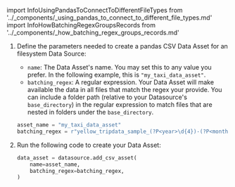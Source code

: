 import InfoUsingPandasToConnectToDifferentFileTypes from '../_components/_using_pandas_to_connect_to_different_file_types.md'
import InfoHowBatchingRegexGroupsRecords from '../_components/_how_batching_regex_groups_records.md'

1. Define the parameters needed to create a pandas CSV Data Asset for an filesystem Data Source:

    - `name`: The Data Asset's name.  You may set this to any value you prefer.  In the following example, this is `"my_taxi_data_asset"`.
    - `batching_regex`: A regular expression.  Your Data Asset will make available the data in all files that match the regex your provide.  You can include a folder path (relative to your Datasource's `base_directory`) in the regular expression to match files that are nested in folders under the `base_directory`.
    
    ```python title="Python"
    asset_name = "my_taxi_data_asset"
    batching_regex = r"yellow_tripdata_sample_(?P<year>\d{4})-(?P<month>\d{2})\.csv"
    ```
   
    <InfoHowBatchingRegexGroupsRecords/>

3. Run the following code to create your Data Asset:

    ```python title="Python"
    data_asset = datasource.add_csv_asset(
        name=asset_name,
        batching_regex=batching_regex,
    )
    ```
   
   <InfoUsingPandasToConnectToDifferentFileTypes/>